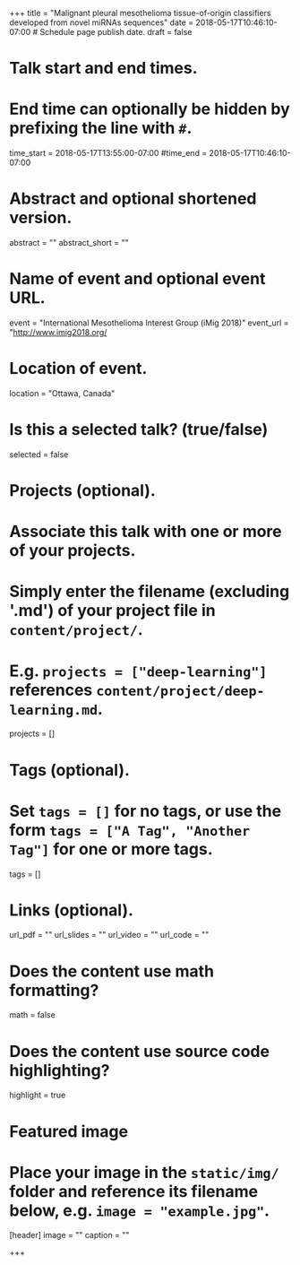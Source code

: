 +++
title = "Malignant pleural mesothelioma tissue-of-origin classifiers developed from novel miRNAs sequences"
date = 2018-05-17T10:46:10-07:00  # Schedule page publish date.
draft = false

# Talk start and end times.
#   End time can optionally be hidden by prefixing the line with `#`.
time_start = 2018-05-17T13:55:00-07:00
#time_end = 2018-05-17T10:46:10-07:00

# Abstract and optional shortened version.
abstract = ""
abstract_short = ""

# Name of event and optional event URL.
event = "International Mesothelioma Interest Group (iMig 2018)"
event_url = "http://www.imig2018.org/

# Location of event.
location = "Ottawa, Canada"

# Is this a selected talk? (true/false)
selected = false

# Projects (optional).
#   Associate this talk with one or more of your projects.
#   Simply enter the filename (excluding '.md') of your project file in `content/project/`.
#   E.g. `projects = ["deep-learning"]` references `content/project/deep-learning.md`.
projects = []

# Tags (optional).
#   Set `tags = []` for no tags, or use the form `tags = ["A Tag", "Another Tag"]` for one or more tags.
tags = []

# Links (optional).
url_pdf = ""
url_slides = ""
url_video = ""
url_code = ""

# Does the content use math formatting?
math = false

# Does the content use source code highlighting?
highlight = true

# Featured image
# Place your image in the `static/img/` folder and reference its filename below, e.g. `image = "example.jpg"`.
[header]
image = ""
caption = ""

+++
